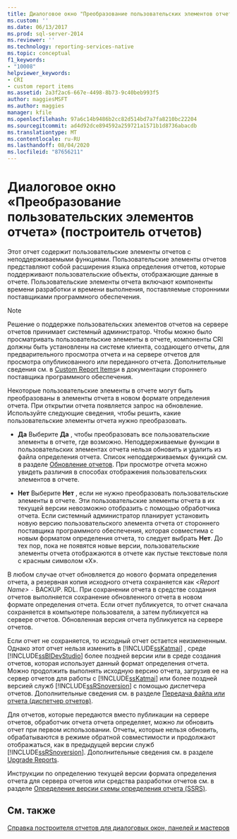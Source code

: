 ```yaml
---
title: Диалоговое окно "Преобразование пользовательских элементов отчета" (построитель отчетов) | Документы Майкрософт
ms.custom: ''
ms.date: 06/13/2017
ms.prod: sql-server-2014
ms.reviewer: ''
ms.technology: reporting-services-native
ms.topic: conceptual
f1_keywords:
- "10008"
helpviewer_keywords:
- CRI
- custom report items
ms.assetid: 2a3f2ac6-667e-4498-8b73-9c40beb993f5
author: maggiesMSFT
ms.author: maggies
manager: kfile
ms.openlocfilehash: 97a6c14b9486b2cc82d514bd7a7fa8210bc22204
ms.sourcegitcommit: ad4d92dce894592a259721a1571b1d8736abacdb
ms.translationtype: MT
ms.contentlocale: ru-RU
ms.lasthandoff: 08/04/2020
ms.locfileid: "87656211"
---
```

# <a name="convert-cri-dialog-box-report-builder"></a>Диалоговое окно «Преобразование пользовательских элементов отчета» (построитель отчетов)
  Этот отчет содержит пользовательские элементы отчетов с неподдерживаемыми функциями. Пользовательские элементы отчетов представляют собой расширения языка определения отчетов, которые поддерживают пользовательские объекты, отображающие данные в отчете. Пользовательские элементы отчета включают компоненты времени разработки и времени выполнения, поставляемые сторонними поставщиками программного обеспечения.  
  
> [!NOTE]  
>  Решение о поддержке пользовательских элементов отчетов на сервере отчетов принимает системный администратор. Чтобы можно было просматривать пользовательские элементы в отчете, компоненты CRI должны быть установлены на системе клиента, создающего отчеты, для предварительного просмотра отчета и на сервере отчетов для просмотра опубликованного или переданного отчета. Дополнительные сведения см. в [Custom Report Items](../custom-report-items/custom-report-items.md)и в документации стороннего поставщика программного обеспечения.  
  
 Некоторые пользовательские элементы в отчете могут быть преобразованы в элементы отчета в новом формате определения отчета. При открытии отчета появляется запрос на обновление. Используйте следующие сведения, чтобы решить, какие пользовательские элементы отчета нужно преобразовать.  
  
-   **Да** Выберите **Да** , чтобы преобразовать все пользовательские элементы в отчете, где возможно. Неподдерживаемые функции в пользовательских элементах отчета нельзя обновить и удалить из файла определения отчета. Список неподдерживаемых функций см. в разделе [Обновление отчетов](../install-windows/upgrade-reports.md). При просмотре отчета можно увидеть различия в способах отображения пользовательских элементов в отчете.  
  
-   **Нет** Выберите **Нет** , если не нужно преобразовать пользовательские элементы в отчете. Эти пользовательские элементы отчета в их текущей версии невозможно отобразить с помощью обработчика отчета. Если системный администратор планирует установить новую версию пользовательского элемента отчета от стороннего поставщика программного обеспечения, которая совместима с новым форматом определения отчета, то следует выбрать **Нет**. До тех пор, пока не появятся новые версии, пользовательские элементы отчета отображаются в отчете как пустые текстовые поля с красным символом «X».  
  
 В любом случае отчет обновляется до нового формата определения отчета, а резервная копия исходного отчета сохраняется как *\<Report Name>* `-` BACKUP. RDL. При сохранении отчета в средстве создания отчетов выполняется сохранение обновленного отчета в новом формате определения отчета. Если отчет публикуется, то отчет сначала сохраняется в компьютере пользователя, а затем публикуется на сервере отчетов. Обновленная версия отчета публикуется на сервере отчетов.  
  
 Если отчет не сохраняется, то исходный отчет остается неизмененным. Однако этот отчет нельзя изменить в [!INCLUDE[ssKatmai](../../includes/sskatmai-md.md)] , среде [!INCLUDE[ssBIDevStudio](../../includes/ssbidevstudio-md.md)] более поздней версии или в среде создания отчетов, которая использует данный формат определения отчета. Можно продолжить выполнять исходную версию отчета, загрузив ее на сервер отчетов для работы с [!INCLUDE[ssKatmai](../../includes/sskatmai-md.md)] или более поздней версией служб [!INCLUDE[ssRSnoversion](../../includes/ssrsnoversion-md.md)] с помощью диспетчера отчетов. Дополнительные сведения см. в разделе [Передача файла или отчета (диспетчер отчетов)](../reports/upload-a-file-or-report-report-manager.md).  
  
 Для отчетов, которые передаются вместо публикации на сервере отчетов, обработчик отчета отчета определяет, можно ли обновить отчет при первом использовании. Отчеты, которые нельзя обновить, обрабатываются в режиме обратной совместимости и продолжают отображаться, как в предыдущей версии служб [!INCLUDE[ssRSnoversion](../../includes/ssrsnoversion-md.md)]. Дополнительные сведения см. в разделе [Upgrade Reports](../install-windows/upgrade-reports.md).  
  
 Инструкции по определению текущей версии формата определения отчета для сервера отчетов или средства разработки отчетов см. в разделе [Определение версии схемы определения отчета (SSRS)](../reports/find-the-report-definition-schema-version-ssrs.md).  
  
## <a name="see-also"></a>См. также  
 [Справка построителя отчетов для диалоговых окон, панелей и мастеров](../report-builder-help-for-dialog-boxes-panes-and-wizards.md)  
  
  
